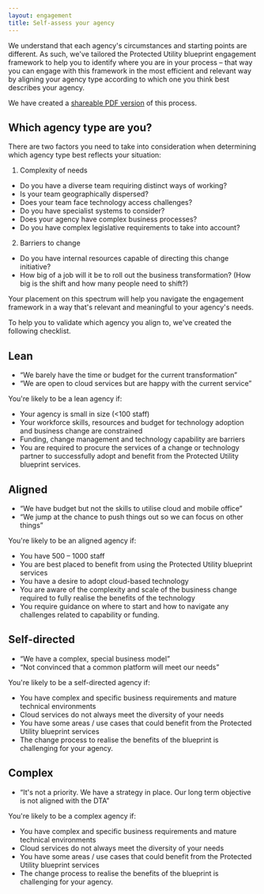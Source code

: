```yaml
--- 
layout: engagement
title: Self-assess your agency
--- 
```


We understand that each agency's circumstances and starting points are different. As such, we've tailored the Protected Utility blueprint engagement framework to help you to identify where you are in your process – that way you can engage with this framework in the most efficient and relevant way by aligning your agency type according to which one you think best describes your agency.

We have created a [shareable PDF version](/assets/files/pdf/dta-pub-technology-maturity-assessment-toolkit.pdf) of this process. 

## Which agency type are you?

There are two factors you need to take into consideration when determining which agency type best reflects your situation: 

1. Complexity of needs
  * Do you have a diverse team requiring distinct ways of working? 
  * Is your team geographically dispersed?
  * Does your team face technology access challenges?
  * Do you have specialist systems to consider?
  * Does your agency have complex business processes?
  * Do you have complex legislative requirements to take into account?
2. Barriers to change
  * Do you have internal resources capable of directing this change initiative?
  * How big of a job will it be to roll out the business transformation? (How big is the shift and how many people need to shift?)

Your placement on this spectrum will help you navigate the engagement framework in a way that's relevant and meaningful to your agency's needs. 

To help you to validate which agency you align to, we've created the following checklist.

## Lean

* “We barely have the time or budget for the current transformation”
* “We are open to cloud services but are happy with the current service”

You're likely to be a lean agency if:

* Your agency is small in size (<100 staff)
* Your workforce skills, resources and budget for technology adoption and business change are constrained
* Funding, change management and technology capability are barriers
* You are required to procure the services of a change or technology partner to successfully adopt and benefit from the Protected Utility blueprint services.

## Aligned

* “We have budget but not the skills to utilise cloud and mobile office”
* “We jump at the chance to push things out so we can focus on other things”

You're likely to be an aligned agency if:

* You have 500 – 1000 staff
* You are best placed to benefit from using the Protected Utility blueprint services
* You have a desire to adopt cloud-based technology
* You are aware of the complexity and scale of the business change required to fully realise the benefits of the technology
* You require guidance on where to start and how to navigate any challenges related to capability or funding.

## Self-directed

* “We have a complex, special business model”
* “Not convinced that a common platform will meet our needs”

You're likely to be a self-directed agency if:

* You have complex and specific business requirements and mature technical environments
* Cloud services do not always meet the diversity of your needs
* You have some areas / use cases that could benefit from the Protected Utility blueprint services
* The change process to realise the benefits of the blueprint is challenging for your agency.

## Complex

* “It's not a priority. We have a strategy in place. Our long term objective is not aligned with the DTA”

You're likely to be a complex agency if:

* You have complex and specific business requirements and mature technical environments
* Cloud services do not always meet the diversity of your needs
* You have some areas / use cases that could benefit from the Protected Utility blueprint services
* The change process to realise the benefits of the blueprint is challenging for your agency.
